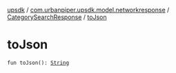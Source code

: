 [upsdk](../../index.md) / [com.urbanpiper.upsdk.model.networkresponse](../index.md) / [CategorySearchResponse](index.md) / [toJson](./to-json.md)

# toJson

`fun toJson(): `[`String`](https://kotlinlang.org/api/latest/jvm/stdlib/kotlin/-string/index.html)